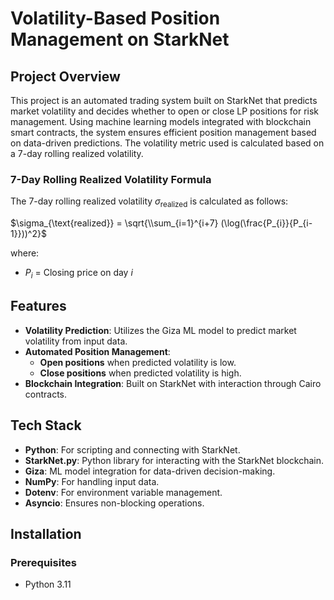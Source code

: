 # Volatility-Based Position Management on StarkNet

## Project Overview
This project is an automated trading system built on StarkNet that predicts market volatility and decides whether to open or close LP positions for risk management. Using machine learning models integrated with blockchain smart contracts, the system ensures efficient position management based on data-driven predictions. The volatility metric used is calculated based on a 7-day rolling realized volatility.

### 7-Day Rolling Realized Volatility Formula
The 7-day rolling realized volatility $\sigma_{\text{realized}}$ is calculated as follows:

$\sigma_{\text{realized}} = \sqrt{\\sum_{i=1}^{i+7} (\log(\frac{P_{i}}{P_{i-1}}))^2}$

where:
- $P_{i}$ = Closing price on day $i$

## Features
- **Volatility Prediction**: Utilizes the Giza ML model to predict market volatility from input data.
- **Automated Position Management**:
  - **Open positions** when predicted volatility is low.
  - **Close positions** when predicted volatility is high.
- **Blockchain Integration**: Built on StarkNet with interaction through Cairo contracts.

## Tech Stack
- **Python**: For scripting and connecting with StarkNet.
- **StarkNet.py**: Python library for interacting with the StarkNet blockchain.
- **Giza**: ML model integration for data-driven decision-making.
- **NumPy**: For handling input data.
- **Dotenv**: For environment variable management.
- **Asyncio**: Ensures non-blocking operations.

## Installation

### Prerequisites
- Python 3.11
